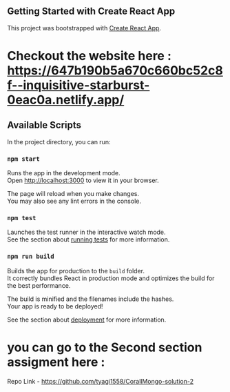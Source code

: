 
## Getting Started with Create React App

This project was bootstrapped with [Create React App](https://github.com/facebook/create-react-app).

# Checkout the website here : https://647b190b5a670c660bc52c8f--inquisitive-starburst-0eac0a.netlify.app/

## Available Scripts

In the project directory, you can run:

### `npm start`

Runs the app in the development mode.\
Open [http://localhost:3000](http://localhost:3000) to view it in your browser.

The page will reload when you make changes.\
You may also see any lint errors in the console.

### `npm test`

Launches the test runner in the interactive watch mode.\
See the section about [running tests](https://facebook.github.io/create-react-app/docs/running-tests) for more information.

### `npm run build`

Builds the app for production to the `build` folder.\
It correctly bundles React in production mode and optimizes the build for the best performance.

The build is minified and the filenames include the hashes.\
Your app is ready to be deployed!

See the section about [deployment](https://facebook.github.io/create-react-app/docs/deployment) for more information.


# you can go to the Second section assigment here : 
   Repo Link - https://github.com/tyagi1558/CorallMongo-solution-2

